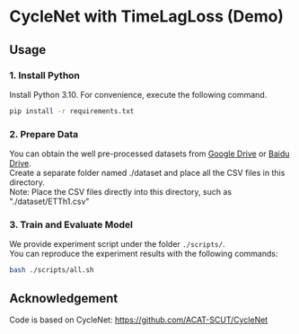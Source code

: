 # CycleNet with TimeLagLoss (Demo)

## Usage

### 1. Install Python

Install Python 3.10. For convenience, execute the following command.

```bash
pip install -r requirements.txt
```

### 2. Prepare Data

You can obtain the well pre-processed datasets from [Google Drive](https://drive.google.com/drive/folders/13Cg1KYOlzM5C7K8gK8NfC-F3EYxkM3D2) or [Baidu Drive](https://pan.baidu.com/s/1r3KhGd0Q9PJIUZdfEYoymg?pwd=i9iy).  \
Create a separate folder named ./dataset and place all the CSV files in this directory. \
Note: Place the CSV files directly into this directory, such as "./dataset/ETTh1.csv"

### 3. Train and Evaluate Model

We provide experiment script under the folder `./scripts/`.  
You can reproduce the experiment results with the following commands:

```bash
bash ./scripts/all.sh

```

## Acknowledgement

Code is based on CycleNet: https://github.com/ACAT-SCUT/CycleNet
